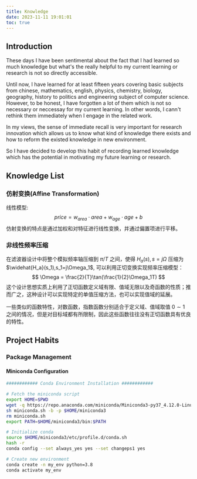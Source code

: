 ```yaml
---
title: Knowledge
date: 2023-11-11 19:01:01
toc: true
---
```

## Introduction
These days I have been sentimental about the fact that I had learned so much knowledge but what's the really helpful to my current learning or research is not so directly accessible.

Until now, I have learned for at least fifteen years covering basic subjects from chinese, mathematics, english, physics, chemistry, biology, geography, history to politics and engineering subject of computer science. However, to be honest, I have forgotten a lot of them which is not so necessary or neccessay for my current learning. In other words, I cann't rethink them immediately when I engage in the related work. 

In my views, the sense of immediate recall is very important for research innovation which allows us to know what kind of knowledge there exists and how to reform the existed knowledge in new environment.

So I have decided to develop this habit of recording learned knowledge which has the potential in motivating my future learning or research.

## Knowledge List
### 仿射变换(Affine Transformation)
线性模型:
$$
price = w_{area}\cdot area + w_{age} \cdot age + b
$$
仿射变换的特点是通过加权和对特征进行线性变换，并通过偏置项进行平移。
### 非线性频率压缩
在滤波器设计中将整个模拟频率轴压缩到 $\pi/T$ 之间，使得 $H_a(s), s=j\Omega$ 压缩为 $\widehat{H_a}(s_1),s_1=j\Omega_1$, 可以利用正切变换实现频率压缩模型：
$$
\Omega = \frac{2}{T}\tan(\frac{1}{2}\Omega_1T)
$$
这个设计思想实质上利用了正切函数定义域有限、值域无限以及奇函数的性质；推而广之，这种设计可以实现特定的单值压缩方法，也可以实现值域的延展。

一些类似的函数特性，对数函数，指数函数分别适合于定义域、值域取值 $0 \sim 1$ 之间的情况，但是对目标域都有所限制，因此这些函数往往没有正切函数具有优良的特性。

## Project Habits
### Package Management
#### Miniconda Configuration
```bash
############ Conda Environment Installation ############

# Fetch the miniconda script
export HOME=$PWD
wget -q https://repo.anaconda.com/miniconda/Miniconda3-py37_4.12.0-Linux-x86_64.sh -O miniconda.sh
sh miniconda.sh -b -p $HOME/miniconda3
rm miniconda.sh
export PATH=$HOME/miniconda3/bin:$PATH

# Initialize conda
source $HOME/miniconda3/etc/profile.d/conda.sh
hash -r
conda config --set always_yes yes --set changeps1 yes

# Create new environment
conda create -n my_env python=3.8
conda activate my_env
```
